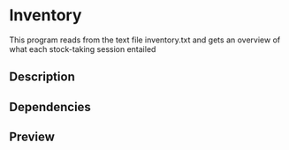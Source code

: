 # Inventory
This program reads from the text file inventory.txt and gets an overview of what each stock-taking session entailed
## Description

## Dependencies

## Preview
